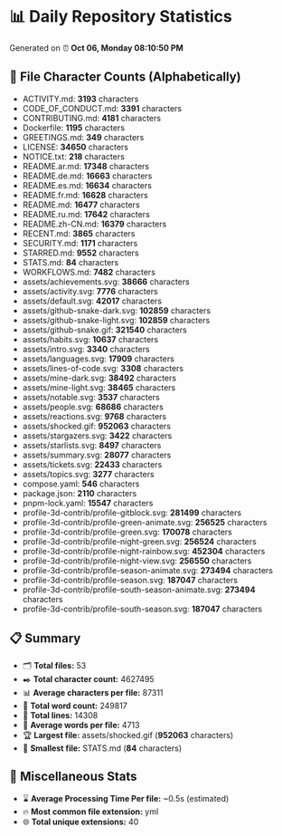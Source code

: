 # 📊 Daily Repository Statistics
Generated on ⏰ **Oct 06, Monday 08:10:50 PM**

## 📂 File Character Counts (Alphabetically)
- ACTIVITY.md: **3193** characters
- CODE_OF_CONDUCT.md: **3391** characters
- CONTRIBUTING.md: **4181** characters
- Dockerfile: **1195** characters
- GREETINGS.md: **349** characters
- LICENSE: **34650** characters
- NOTICE.txt: **218** characters
- README.ar.md: **17348** characters
- README.de.md: **16663** characters
- README.es.md: **16634** characters
- README.fr.md: **16628** characters
- README.md: **16477** characters
- README.ru.md: **17642** characters
- README.zh-CN.md: **16379** characters
- RECENT.md: **3865** characters
- SECURITY.md: **1171** characters
- STARRED.md: **9552** characters
- STATS.md: **84** characters
- WORKFLOWS.md: **7482** characters
- assets/achievements.svg: **38666** characters
- assets/activity.svg: **7776** characters
- assets/default.svg: **42017** characters
- assets/github-snake-dark.svg: **102859** characters
- assets/github-snake-light.svg: **102859** characters
- assets/github-snake.gif: **321540** characters
- assets/habits.svg: **10637** characters
- assets/intro.svg: **3340** characters
- assets/languages.svg: **17909** characters
- assets/lines-of-code.svg: **3308** characters
- assets/mine-dark.svg: **38492** characters
- assets/mine-light.svg: **38465** characters
- assets/notable.svg: **3537** characters
- assets/people.svg: **68686** characters
- assets/reactions.svg: **9768** characters
- assets/shocked.gif: **952063** characters
- assets/stargazers.svg: **3422** characters
- assets/starlists.svg: **8497** characters
- assets/summary.svg: **28077** characters
- assets/tickets.svg: **22433** characters
- assets/topics.svg: **3277** characters
- compose.yaml: **546** characters
- package.json: **2110** characters
- pnpm-lock.yaml: **15547** characters
- profile-3d-contrib/profile-gitblock.svg: **281499** characters
- profile-3d-contrib/profile-green-animate.svg: **256525** characters
- profile-3d-contrib/profile-green.svg: **170078** characters
- profile-3d-contrib/profile-night-green.svg: **256524** characters
- profile-3d-contrib/profile-night-rainbow.svg: **452304** characters
- profile-3d-contrib/profile-night-view.svg: **256550** characters
- profile-3d-contrib/profile-season-animate.svg: **273494** characters
- profile-3d-contrib/profile-season.svg: **187047** characters
- profile-3d-contrib/profile-south-season-animate.svg: **273494** characters
- profile-3d-contrib/profile-south-season.svg: **187047** characters

## 📋 Summary
- 🗂️ **Total files:** 53
- ✒️ **Total character count:** 4627495
- 📊 **Average characters per file:** 87311
- 📝 **Total word count:** 249817
- 🧾 **Total lines:** 14308
- 📐 **Average words per file:** 4713
- 🏆 **Largest file:** assets/shocked.gif (**952063** characters)
- 🥉 **Smallest file:** STATS.md (**84** characters)

## 🌟 Miscellaneous Stats
- ⌛ **Average Processing Time Per file:** ~0.5s (estimated)
- 🔥 **Most common file extension:** yml
- 🌐 **Total unique extensions:** 40
